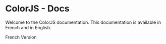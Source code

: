 # ColorJS - Docs

Welcome to the ColorJS documentation. This documentation is available in French and in English.

French Version





